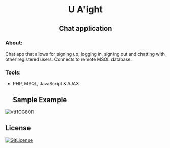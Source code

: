 <!-- PROJECT TITLE -->
  <h1 align="center">U A'ight</h1>
 <h2 2 align="center">
    Chat application
    <br />
    </h2>

### About:
Chat app that allows for signing up, logging in, signing out and chatting with other registered users. Connects to remote MSQL database.

### Tools:
* PHP, MSQL, JavaScript & AJAX
   
  ## Sample Example
![Vtf1OG80I1](https://user-images.githubusercontent.com/19821445/131676058-90313347-787c-47bf-9773-becad62df1df.gif)

## License
[![GitLicense](https://gitlicense.com/badge/sandramsc/CS50w-Google-Search-app--HTML-CSS-work)](https://github.com/sandramsc/U-Aight-Chat-app/blob/main/LICENSE)
